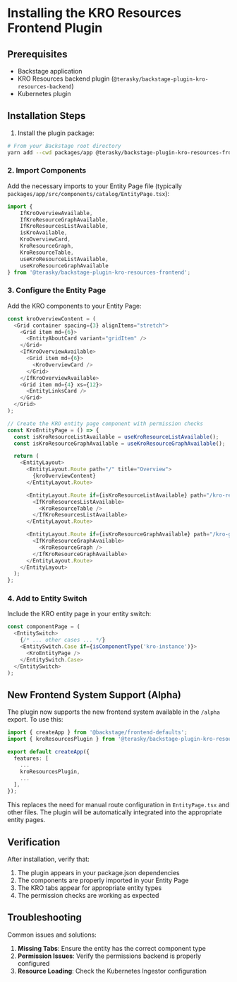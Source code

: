 # Installing the KRO Resources Frontend Plugin

## Prerequisites

- Backstage application
- KRO Resources backend plugin (`@terasky/backstage-plugin-kro-resources-backend`)
- Kubernetes plugin

## Installation Steps

1. Install the plugin package:

```bash
# From your Backstage root directory
yarn add --cwd packages/app @terasky/backstage-plugin-kro-resources-frontend
```

### 2. Import Components

Add the necessary imports to your Entity Page file (typically `packages/app/src/components/catalog/EntityPage.tsx`):

```typescript
import { 
    IfKroOverviewAvailable, 
    IfKroResourceGraphAvailable, 
    IfKroResourcesListAvailable, 
    isKroAvailable, 
    KroOverviewCard, 
    KroResourceGraph, 
    KroResourceTable, 
    useKroResourceListAvailable, 
    useKroResourceGraphAvailable 
} from '@terasky/backstage-plugin-kro-resources-frontend';

```

### 3. Configure the Entity Page

Add the KRO components to your Entity Page:

```typescript
const kroOverviewContent = (
  <Grid container spacing={3} alignItems="stretch">
    <Grid item md={6}>
      <EntityAboutCard variant="gridItem" />
    </Grid>
    <IfKroOverviewAvailable>
      <Grid item md={6}>
        <KroOverviewCard />
      </Grid>
    </IfKroOverviewAvailable>
    <Grid item md={4} xs={12}>
      <EntityLinksCard />
    </Grid>
  </Grid>
);

// Create the KRO entity page component with permission checks
const KroEntityPage = () => {
  const isKroResourceListAvailable = useKroResourceListAvailable();
  const isKroResourceGraphAvailable = useKroResourceGraphAvailable();

  return (
    <EntityLayout>
      <EntityLayout.Route path="/" title="Overview">
        {kroOverviewContent}
      </EntityLayout.Route>

      <EntityLayout.Route if={isKroResourceListAvailable} path="/kro-resources" title="KRO Resources">
        <IfKroResourcesListAvailable>
          <KroResourceTable />
        </IfKroResourcesListAvailable>
      </EntityLayout.Route>

      <EntityLayout.Route if={isKroResourceGraphAvailable} path="/kro-graph" title="KRO Graph">
        <IfKroResourceGraphAvailable>
          <KroResourceGraph />
        </IfKroResourceGraphAvailable>
      </EntityLayout.Route>
    </EntityLayout>
  );
};
```

### 4. Add to Entity Switch

Include the KRO entity page in your entity switch:

```typescript
const componentPage = (
  <EntitySwitch>
    {/* ... other cases ... */}
    <EntitySwitch.Case if={isComponentType('kro-instance')}>
      <KroEntityPage />
    </EntitySwitch.Case>
  </EntitySwitch>
);
```

## New Frontend System Support (Alpha)

The plugin now supports the new frontend system available in the `/alpha` export. To use this:

```typescript
import { createApp } from '@backstage/frontend-defaults';
import { kroResourcesPlugin } from '@terasky/backstage-plugin-kro-resources-frontend/alpha';

export default createApp({
  features: [
    ...
    kroResourcesPlugin,
    ...
  ],
});
```

This replaces the need for manual route configuration in `EntityPage.tsx` and other files. The plugin will be automatically integrated into the appropriate entity pages.

## Verification

After installation, verify that:

1. The plugin appears in your package.json dependencies
2. The components are properly imported in your Entity Page
3. The KRO tabs appear for appropriate entity types
4. The permission checks are working as expected

## Troubleshooting

Common issues and solutions:

1. **Missing Tabs**: Ensure the entity has the correct component type
2. **Permission Issues**: Verify the permissions backend is properly configured
3. **Resource Loading**: Check the Kubernetes Ingestor configuration
